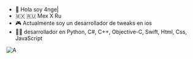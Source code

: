 - 🤟 Hola soy 4nge|
- 🇲🇽 🇷🇺  Mex X Ru
- 🎮 Actualmente soy un desarrollador de tweaks en ios 
- 👨‍💻 desarrollador en Python, C#, C++, Objective-C, Swift, Html, Css, JavaScript

![A](https://github.com/QxAngel/IOS-Tweaks-Base/assets/136937878/1e9a9471-a220-4aa5-8189-a86220dd3406)
